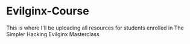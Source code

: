 # Evilginx-Course
This is where I'll be uploading all resources for students enrolled in The Simpler Hacking Evilginx Masterclass
